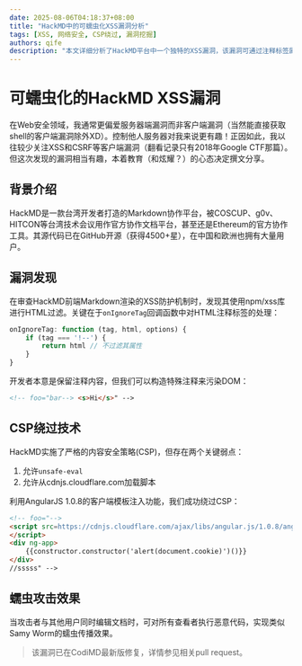 ```yaml
---
date: 2025-08-06T04:18:37+08:00
title: "HackMD中的可蠕虫化XSS漏洞分析"
tags: [XSS, 网络安全, CSP绕过, 漏洞挖掘]
authors: qife
description: "本文详细分析了HackMD平台中一个独特的XSS漏洞，该漏洞可通过注释标签属性污染DOM渲染，并结合AngularJS成功绕过CSP策略，最终实现蠕虫式传播效果。"
---
```


# 可蠕虫化的HackMD XSS漏洞

在Web安全领域，我通常更偏爱服务器端漏洞而非客户端漏洞（当然能直接获取shell的客户端漏洞除外XD）。控制他人服务器对我来说更有趣！正因如此，我以往较少关注XSS和CSRF等客户端漏洞（翻看记录只有2018年Google CTF那篇）。但这次发现的漏洞相当有趣，本着教育（和炫耀？）的心态决定撰文分享。

## 背景介绍

HackMD是一款台湾开发者打造的Markdown协作平台，被COSCUP、g0v、HITCON等台湾技术会议用作官方协作文档平台，甚至还是Ethereum的官方协作工具。其源代码已在GitHub开源（获得4500+星），在中国和欧洲也拥有大量用户。

## 漏洞发现

在审查HackMD前端Markdown渲染的XSS防护机制时，发现其使用npm/xss库进行HTML过滤。关键在于`onIgnoreTag`回调函数中对HTML注释标签的处理：

```javascript
onIgnoreTag: function (tag, html, options) {
    if (tag === '!--') {
        return html // 不过滤其属性
    }
}
```

开发者本意是保留注释内容，但我们可以构造特殊注释来污染DOM：

```html
<!-- foo="bar--> <s>Hi</s>" -->
```

## CSP绕过技术

HackMD实施了严格的内容安全策略(CSP)，但存在两个关键弱点：
1. 允许`unsafe-eval`
2. 允许从cdnjs.cloudflare.com加载脚本

利用AngularJS 1.0.8的客户端模板注入功能，我们成功绕过CSP：

```html
<!-- foo="-->
<script src=https://cdnjs.cloudflare.com/ajax/libs/angular.js/1.0.8/angular.min.js>
</script>
<div ng-app>
    {{constructor.constructor('alert(document.cookie)')()}}
</div>
//sssss" -->
```

## 蠕虫攻击效果

当攻击者与其他用户同时编辑文档时，可对所有查看者执行恶意代码，实现类似Samy Worm的蠕虫传播效果。

> 该漏洞已在CodiMD最新版修复，详情参见相关pull request。